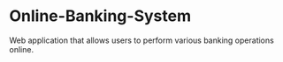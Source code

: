 # Online-Banking-System
Web application that allows users to perform various banking operations online.
